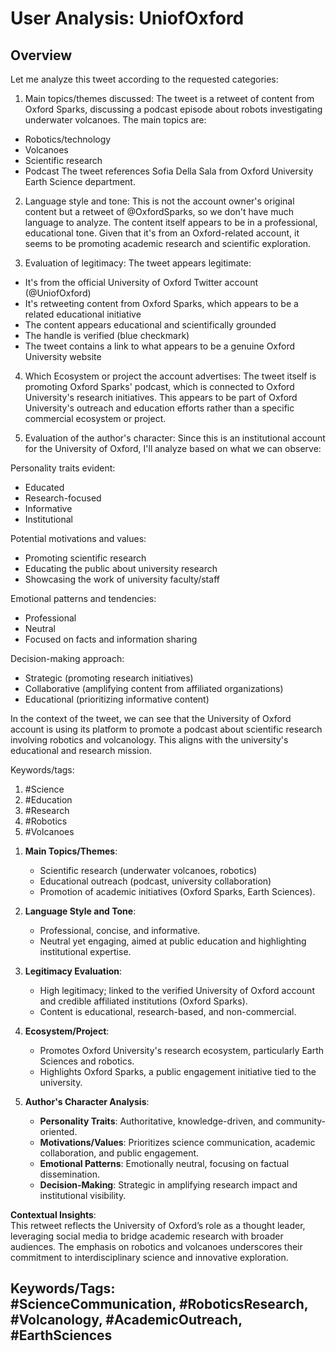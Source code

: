 # User Analysis: UniofOxford

## Overview

<think>
Let me analyze this tweet according to the requested categories:

1. Main topics/themes discussed:
The tweet is a retweet of content from Oxford Sparks, discussing a podcast episode about robots investigating underwater volcanoes. The main topics are:
- Robotics/technology
- Volcanoes
- Scientific research
- Podcast
The tweet references Sofia Della Sala from Oxford University Earth Science department.

2. Language style and tone:
This is not the account owner's original content but a retweet of @OxfordSparks, so we don't have much language to analyze. The content itself appears to be in a professional, educational tone. Given that it's from an Oxford-related account, it seems to be promoting academic research and scientific exploration.

3. Evaluation of legitimacy:
The tweet appears legitimate:
- It's from the official University of Oxford Twitter account (@UniofOxford)
- It's retweeting content from Oxford Sparks, which appears to be a related educational initiative
- The content appears educational and scientifically grounded
- The handle is verified (blue checkmark)
- The tweet contains a link to what appears to be a genuine Oxford University website

4. Which Ecosystem or project the account advertises:
The tweet itself is promoting Oxford Sparks' podcast, which is connected to Oxford University's research initiatives. This appears to be part of Oxford University's outreach and education efforts rather than a specific commercial ecosystem or project.

5. Evaluation of the author's character:
Since this is an institutional account for the University of Oxford, I'll analyze based on what we can observe:

Personality traits evident:
- Educated
- Research-focused
- Informative
- Institutional

Potential motivations and values:
- Promoting scientific research
- Educating the public about university research
- Showcasing the work of university faculty/staff

Emotional patterns and tendencies:
- Professional
- Neutral
- Focused on facts and information sharing

Decision-making approach:
- Strategic (promoting research initiatives)
- Collaborative (amplifying content from affiliated organizations)
- Educational (prioritizing informative content)

In the context of the tweet, we can see that the University of Oxford account is using its platform to promote a podcast about scientific research involving robotics and volcanology. This aligns with the university's educational and research mission.

Keywords/tags:
1. #Science
2. #Education
3. #Research
4. #Robotics
5. #Volcanoes
</think>

1. **Main Topics/Themes**:  
   - Scientific research (underwater volcanoes, robotics)  
   - Educational outreach (podcast, university collaboration)  
   - Promotion of academic initiatives (Oxford Sparks, Earth Sciences).  

2. **Language Style and Tone**:  
   - Professional, concise, and informative.  
   - Neutral yet engaging, aimed at public education and highlighting institutional expertise.  

3. **Legitimacy Evaluation**:  
   - High legitimacy; linked to the verified University of Oxford account and credible affiliated institutions (Oxford Sparks).  
   - Content is educational, research-based, and non-commercial.  

4. **Ecosystem/Project**:  
   - Promotes Oxford University's research ecosystem, particularly Earth Sciences and robotics.  
   - Highlights Oxford Sparks, a public engagement initiative tied to the university.  

5. **Author's Character Analysis**:  
   - **Personality Traits**: Authoritative, knowledge-driven, and community-oriented.  
   - **Motivations/Values**: Prioritizes science communication, academic collaboration, and public engagement.  
   - **Emotional Patterns**: Emotionally neutral, focusing on factual dissemination.  
   - **Decision-Making**: Strategic in amplifying research impact and institutional visibility.  

**Contextual Insights**:  
This retweet reflects the University of Oxford’s role as a thought leader, leveraging social media to bridge academic research with broader audiences. The emphasis on robotics and volcanoes underscores their commitment to interdisciplinary science and innovative exploration.  

**Keywords/Tags**:  
#ScienceCommunication, #RoboticsResearch, #Volcanology, #AcademicOutreach, #EarthSciences
---

